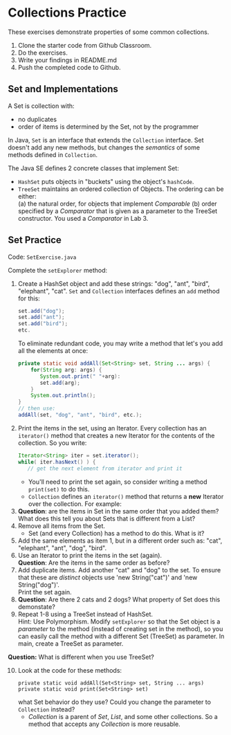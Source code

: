# Collections Practice

These exercises demonstrate properties of some common collections.

1. Clone the starter code from Github Classroom.
2. Do the exercises.
3. Write your findings in README.md
4. Push the completed code to Github.

## Set and Implementations

A Set is collection with:
* no duplicates
* order of items is determined by the Set, not by the programmer

In Java, `Set` is an interface that extends the `Collection` interface.  Set doesn't add any new methods, but changes the *semantics* of some methods defined in `Collection`.

The Java SE defines 2 concrete classes that implement Set:
* `HashSet` puts objects in "buckets" using the object's `hashCode`. 
* `TreeSet` maintains an ordered collection of Objects.  The ordering can be either:   
   (a) the natural order, for objects that implement *Comparable*
   (b) order specified by a *Comparator* that is given as a parameter to the TreeSet constructor.  You used a *Comparator* in Lab 3.
      
## Set Practice

Code: `SetExercise.java`

Complete the `setExplorer` method:

1. Create a HashSet<String> object and add these strings: "dog", "ant", "bird", "elephant", "cat".  `Set` and `Collection` interfaces defines an `add` method for this:
   ```java
   set.add("dog");
   set.add("ant");
   set.add("bird");
   etc.
   ```
   To eliminate redundant code, you may write a method that let's you add all the elements at once:
   ```java
   private static void addAll(Set<String> set, String ... args) {
       for(String arg: args) {
          System.out.print(" "+arg):
          set.add(arg);
       }
       System.out.println();
   }
   // then use:
   addAll(set, "dog", "ant", "bird", etc.);
   ```
2. Print the items in the set, using an Iterator. Every collection has an `iterator()` method that creates a new Iterator for the contents of the collection.  So you write:
   ```java
   Iterator<String> iter = set.iterator();
   while( iter.hasNext() ) {
      // get the next element from iterator and print it
   ```
   * You'll need to print the set again, so consider writing a method `print(set)` to do this.
   * `Collection` defines an `iterator()` method that returns a **new** Iterator over the collection.  For example:
3. **Question**: are the items in Set in the same order that you added them?  What does this tell you about Sets that is different from a List?
4. Remove all items from the Set. 
    * Set (and every Collection) has a method to do this.  What is it?
5. Add the same elements as item 1, but in a different order such as:  "cat", "elephant", "ant", "dog", "bird".
6. Use an Iterator to print the items in the set (again).    
**Question**: Are the items in the same order as before?
7. Add duplicate items.  Add another "cat" and "dog" to the set.  To ensure that these are *distinct* objects use 'new String("cat")' and 'new String("dog")'.    
Print the set again.
8. **Question**: Are there 2 cats and 2 dogs?  What property of Set does this demonstate?
9. Repeat 1-8 using a TreeSet instead of HashSet.   
   Hint: Use Polymorphism.  Modify `setExplorer` so that the Set object is a *parameter* to the method (instead of creating set in the method), so you can easily call the method with a different Set (TreeSet) as parameter.  In main, create a TreeSet<String> as parameter.

**Question:** What is different when you use TreeSet?
		
10. Look at the code for these methods:
    ```
    private static void addAll(Set<String> set, String ... args)
    private static void print(Set<String> set)
    ```
    what Set behavior do they use?  Could you change the parameter to `Collection` instead? 
    * *Collection* is a parent of *Set*, *List*, and some other collections.  So a method that accepts any *Collection* is more reusable.
    



